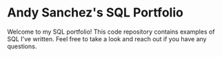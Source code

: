 # Andy Sanchez's SQL Portfolio
Welcome to my SQL portfolio! This code repository contains examples of SQL I've written. Feel free to take a look and reach out if you have any questions.
